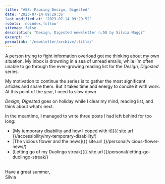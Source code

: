 ```yaml
---
title: "#58: Pausing Design, Digested"
date: '2023-07-14 09:29:36'
last_modified_at: '2023-07-14 09:29:52'
robots: 'noindex,follow'
sitemap: false
description: "Design, Digested newsletter n.58 by Silvia Maggi"
excerpt: ""
permalink: '/newsletter/archive/:title/'
---
```

A person trying to fight information overload got me thinking about my own situation. My inbox is drowning in a sea of unread emails, while I’m often unable to go through the ever-growing reading list for the _Design, Digested_ series.

My motivation to continue the series is to gather the most significant articles and share them. But it takes time and energy to concile it with work. At this point of the year, I need to slow down.

_Design, Digested_ goes on holiday while I clear my mind, reading list, and think about what’s next.

In the meantime, I managed to write three posts I had left behind for too long:

- [My temporary disability and how I coped with it]({{ site.url }}/accessibility/my-temporary-disability/)
- [The vicious flower and the news]({{ site.url }}/personal/vicious-flower-news/)
- [Letting go of my Duolingo streak]({{ site.url }}/personal/letting-go-duolingo-streak/)

<br>
Have a great summer,<br>
Silvia